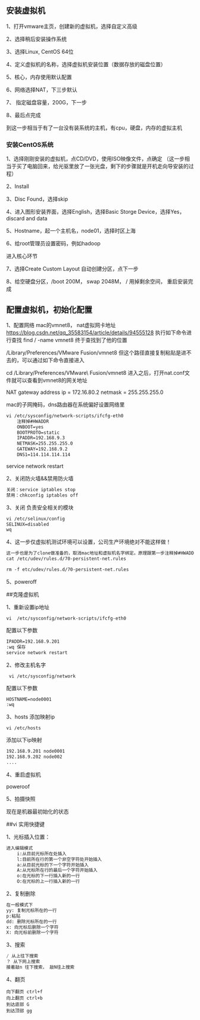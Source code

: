 ## 安装虚拟机

1、打开vmware主页，创建新的虚拟机，选择自定义高级

2、选择稍后安装操作系统

3、选择Linux, CentOS 64位

4、定义虚拟机的名称，选择虚拟机安装位置（数据存放的磁盘位置）

5、核心，内存使用默认配置

6、网络选择NAT，下三步默认

7、 指定磁盘容量，200G，下一步

8、最后点完成

到这一步相当于有了一台没有装系统的主机，有cpu，硬盘，内存的虚拟主机



### 安装CentOS系统

1、选择刚刚安装的虚拟机，点CD/DVD，使用ISO映像文件，点确定 （这一步相当于买了电脑回来，给光驱里放了一张光盘，剩下的步骤就是开机走向导安装的过程）

2、Install

3、Disc Found，选择skip

4、进入图形安装界面，选择English，选择Basic Storge Device，选择Yes，discard and data

5、Hostname，起一个主机名，node01，选择时区上海

6、给root管理员设置密码，例如hadoop

进入核心环节

7、选择Create Custom Layout  自动创建分区，点下一步

8、给空硬盘分区，/boot 200M， swap  2048M，  / 用掉剩余空间， 重启安装完成



## 配置虚拟机，初始化配置

1、配置网络
mac的vmnet8， nat虚拟网卡地址
https://blog.csdn.net/qq_35583154/article/details/94555128
执行如下命令进行查找
find / -name vmnet8
终于查找到了他的位置

/Library/Preferences/VMware Fusion/vmnet8
但这个路径直接复制粘贴是进不去的，可以通过如下命令直接进入

cd /Library/Preferences/VMware\ Fusion/vmnet8
进入之后，打开nat.conf文件就可以查看到vmnet8的网关地址

NAT gateway address
ip = 172.16.80.2
netmask = 255.255.255.0

mac的子网掩码，dns路由器在系统偏好设置网络里

```xml
vi /etc/sysconfig/network-scripts/ifcfg-eth0
	注释掉#HWADDR
	ONBOOT=yes
	BOOTPROTO=static
	IPADDR=192.168.9.3
	NETMASK=255.255.255.0
	GATEWAY=192.168.9.2
	DNS1=114.114.114.114
```

service network restart

2、关闭防火墙&&禁用防火墙

```xml
关闭：service iptables stop
禁用：chkconfig iptables off
```

3、关闭 负责安全相关的模块

```xml
vi /etc/selinux/config
SELINUX=disabled
wq
```

4、这一步仅虚拟机测试环境可以设置，公司生产环境绝对不能这样做！

```xml
这一步也是为了clone做准备的，取消mac地址和虚拟机名字绑定。原理跟第一步注释掉#HWADDR是一样的，这里的文件要删掉，这样clone出来的虚拟机就会拿到新的mac地址，当然名字还是eth0
cat /etc/udev/rules.d/70-persistent-net.rules

rm -f etc/udev/rules.d/70-persistent-net.rules
```

5、poweroff



##克隆虚拟机

1、重新设置ip地址

```vi  /etc/sysconfig/network-scripts/ifcfg-eth0```

配置以下参数

```xml
IPADDR=192.168.9.201
:wq 保存
service network restart
```



2、修改主机名字

``` vi /etc/sysconfig/network```

配置以下参数

```xml
HOSTNAME=node0001
:wq
```



3、hosts 添加映射ip

```vi /etc/hosts```

添加以下ip映射

```xml
192.168.9.201 node0001
192.168.9.202 node002
....
```



4、重启虚拟机

poweroof



5、拍摄快照

现在是机器最初始化的状态



##vi 实用快捷键

1、光标插入位置：

```xml
进入编辑模式
	i:从目前光标所在处插入
	l:目前所在行的第一个非空字符处开始插入
	a:从目前光标的下一个字符开始插入
	A:从光标所在行的最后一个字符开始插入
	o:在光标的下一行插入新的一行
	O:在光标的上一行插入新的一行
```



2、复制删除

```xml
在一般模式下
yy: 复制光标所在的一行
p:粘贴
dd: 删除光标所在的一行
x: 向光标后删除一个字符
X: 向光标前删除一个字符
```



3、搜索

```java
/ 从上往下搜索
？ 从下网上搜索
接着敲n 往下搜索， 敲N往上搜索
```

4、翻页

```shell
向下翻页 ctrl+f
向上翻页 ctrl+b
到达底部 G
到达顶部 gg
```

